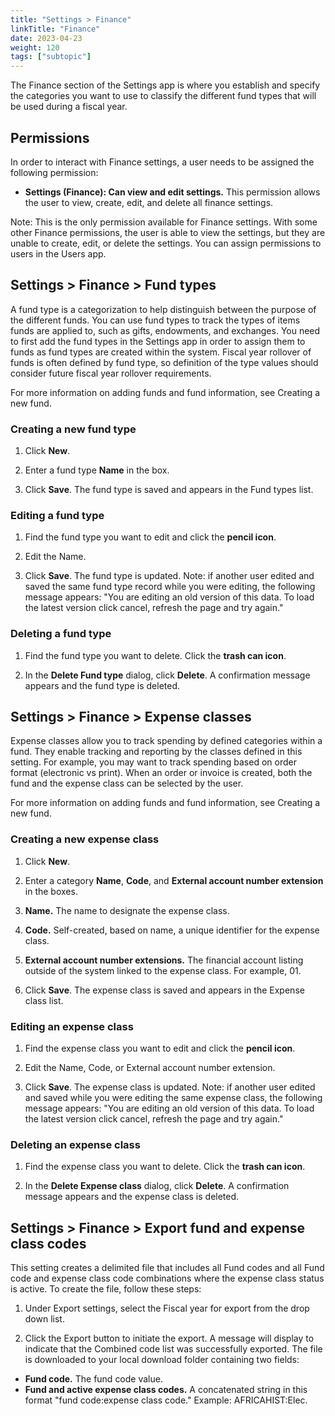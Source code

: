 ```yaml
---
title: "Settings > Finance"
linkTitle: "Finance"
date: 2023-04-23
weight: 120
tags: ["subtopic"]   
---
```


The Finance section of the Settings app is where you establish and specify the categories you want to use to classify the different fund types that will be used during a fiscal year.


## Permissions

In order to interact with Finance settings, a user needs to be assigned the following permission:



*   **Settings (Finance): Can view and edit settings.** This permission allows the user to view, create, edit, and delete all finance settings.

Note: This is the only permission available for Finance settings. With some other Finance permissions, the user is able to view the settings, but they are unable to create, edit, or delete the settings. You can assign permissions to users in the Users app.


## Settings > Finance > Fund types

A fund type is a categorization to help distinguish between the purpose of the different funds. You can use fund types to track the types of items funds are applied to, such as gifts, endowments, and exchanges. You need to first add the fund types in the Settings app in order to assign them to funds as fund types are created within the system. Fiscal year rollover of funds is often defined by fund type, so definition of the type values should consider future fiscal year rollover requirements.

For more information on adding funds and fund information, see Creating a new fund.


### Creating a new fund type

1. Click **New**.

2. Enter a fund type **Name** in the box.

3. Click **Save**. The fund type is saved and appears in the Fund types list.


### Editing a fund type

1. Find the fund type you want to edit and click the **pencil icon**.

2. Edit the Name.

3. Click **Save**. The fund type is updated. Note: if another user edited and saved the same fund type record while you were editing, the following message appears: "You are editing an old version of this data. To load the latest version click cancel, refresh the page and try again."


### Deleting a fund type

1. Find the fund type you want to delete. Click the **trash can icon**.

2. In the **Delete Fund type** dialog, click **Delete**. A confirmation message appears and the fund type is deleted.


## Settings > Finance > Expense classes

Expense classes allow you to track spending by defined categories within a fund. They enable tracking and reporting by the classes defined in this setting. For example, you may want to track spending based on order format (electronic vs print). When an order or invoice is created, both the fund and the expense class can be selected by the user.

For more information on adding funds and fund information, see Creating a new fund.


### Creating a new expense class

1. Click **New**.

2. Enter a category **Name**, **Code**, and **External account number extension** in the boxes.

3. **Name.** The name to designate the expense class.

4. **Code.** Self-created, based on name, a unique identifier for the expense class.

5. **External account number extensions.** The financial account listing outside of the system linked to the expense class. For example, 01. 

6. Click **Save**. The expense class is saved and appears in the Expense class list.


### Editing an expense class

1. Find the expense class you want to edit and click the **pencil icon**.

2. Edit the Name, Code, or External account number extension.

3. Click **Save**. The expense class is updated. Note: if another user edited and saved while you were editing the same expense class, the following message appears: "You are editing an old version of this data. To load the latest version click cancel, refresh the page and try again."


### Deleting an expense class

1. Find the expense class you want to delete. Click the **trash can icon**.

2. In the **Delete Expense class** dialog, click **Delete**. A confirmation message appears and the expense class is deleted.


## Settings > Finance > Export fund and expense class codes

This setting creates a delimited file that includes all Fund codes and all Fund code and expense class code combinations where the expense class status is active.  To create the file, follow these steps:

1. Under Export settings, select the Fiscal year for export from the drop down list.

2. Click the Export button to initiate the export. A message will display to indicate that the Combined code list was successfully exported.  The file is downloaded to your local download folder containing two fields:

*   **Fund code.** The fund code value.
*   **Fund and active expense class codes.** A concatenated string in this format "fund code:expense class code."  Example: AFRICAHIST:Elec.
